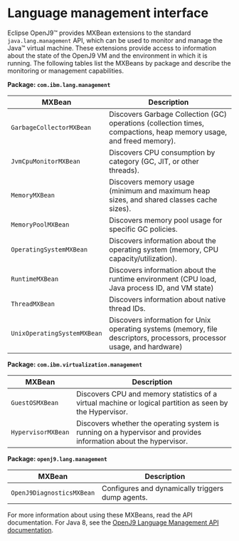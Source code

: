 <!--
* Copyright (c) 2017, 2024 IBM Corp. and others
*
* This program and the accompanying materials are made
* available under the terms of the Eclipse Public License 2.0
* which accompanies this distribution and is available at
* https://www.eclipse.org/legal/epl-2.0/ or the Apache
* License, Version 2.0 which accompanies this distribution and
* is available at https://www.apache.org/licenses/LICENSE-2.0.
*
* This Source Code may also be made available under the
* following Secondary Licenses when the conditions for such
* availability set forth in the Eclipse Public License, v. 2.0
* are satisfied: GNU General Public License, version 2 with
* the GNU Classpath Exception [1] and GNU General Public
* License, version 2 with the OpenJDK Assembly Exception [2].
*
* [1] https://www.gnu.org/software/classpath/license.html
* [2] https://openjdk.org/legal/assembly-exception.html
*
* SPDX-License-Identifier: EPL-2.0 OR Apache-2.0 OR GPL-2.0-only WITH Classpath-exception-2.0 OR GPL-2.0-only WITH OpenJDK-assembly-exception-1.0
-->

# Language management interface

Eclipse OpenJ9&trade; provides MXBean extensions to the standard `java.lang.management` API, which can be used to monitor and manage the Java&trade; virtual machine.
These extensions provide access to information about the state of the OpenJ9 VM and the environment in which it is running. The following
tables list the MXBeans by package and describe the monitoring or management capabilities.


**Package: `com.ibm.lang.management`**

|  MXBean  | Description                                                                                                  |
|---------------------------|--------------------------------------------------------------------------------------------------------------|
| `GarbageCollectorMXBean`    | Discovers Garbage Collection (GC) operations (collection times, compactions, heap memory usage, and freed memory). |
| `JvmCpuMonitorMXBean`       | Discovers CPU consumption by category (GC, JIT, or other threads).                                             |
| `MemoryMXBean`              | Discovers memory usage (minimum and maximum heap sizes, and shared classes cache sizes).             |
| `MemoryPoolMXBean`          | Discovers memory pool usage for specific GC policies.                                                         |
| `OperatingSystemMXBean`     | Discovers information about the operating system (memory, CPU capacity/utilization).                         |
| `RuntimeMXBean`             | Discovers information about the runtime environment (CPU load, Java process ID, and VM state)                |
| `ThreadMXBean`              | Discovers information about native thread IDs.                                                                |
| `UnixOperatingSystemMXBean` | Discovers information for Unix operating systems (memory, file descriptors, processors, processor usage, and hardware)|


**Package: `com.ibm.virtualization.management`**


| MXBean | Description                                                                                                  |
|---------------------------|--------------------------------------------------------------------------------------------------------------|
| `GuestOSMXBean`             | Discovers CPU and memory statistics of a virtual machine or logical partition as seen by the Hypervisor.       |
| `HypervisorMXBean`          | Discovers whether the operating system is running on a hypervisor and provides information about the hypervisor.|


**Package: `openj9.lang.management`**

| MXBean | Description                                                                                                  |
|---------------------------|--------------------------------------------------------------------------------------------------------------|
| `OpenJ9DiagnosticsMXBean`   | Configures and dynamically triggers dump agents.                                                              |


For more information about using these MXBeans, read the API documentation. For Java 8, see the [OpenJ9 Language Management API documentation](api-langmgmt.md). <!-- Link to API -->


<!-- ==================================================================================================== -->


<!-- ==== END OF TOPIC ==== interface_lang_management.md ==== -->
